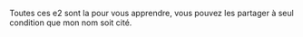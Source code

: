 Toutes ces e2 sont la pour vous apprendre, vous pouvez les partager à seul condition que mon nom soit cité.